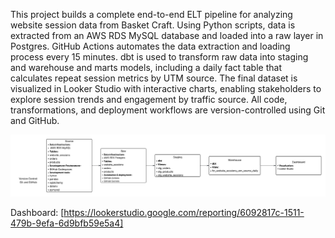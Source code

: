 This project builds a complete end-to-end ELT pipeline for analyzing website session data from Basket Craft. Using Python scripts, data is extracted from an AWS RDS MySQL database and loaded into a raw layer in Postgres. GitHub Actions automates the data extraction and loading process every 15 minutes. dbt is used to transform raw data into staging and warehouse and marts models, including a daily fact table that calculates repeat session metrics by UTM source. The final dataset is visualized in Looker Studio with interactive charts, enabling stakeholders to explore session trends and engagement by traffic source. All code, transformations, and deployment workflows are version-controlled using Git and GitHub.

![Data Pipeline](pipeline-diagram.jpeg)

Dashboard: [https://lookerstudio.google.com/reporting/6092817c-1511-479b-9efa-6d9bfb59e5a4]
